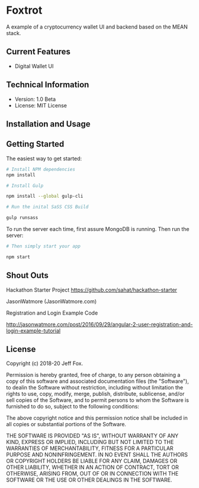 # Foxtrot
A example of a cryptocurrency wallet UI and backend based on the MEAN stack.

## Current Features

- Digital Wallet UI 

## Technical Information

- Version: 1.0 Beta
- License: MIT License

## Installation and Usage

Getting Started
---------------

The easiest way to get started:

```bash
# Install NPM dependencies
npm install

# Install Gulp

npm install --global gulp-cli

# Run the inital SaSS CSS Build

gulp runsass

```

To run the server each time, first assure MongoDB is running. Then run the server:

```bash
# Then simply start your app

npm start

```

## Shout Outs

Hackathon Starter Project 
https://github.com/sahat/hackathon-starter

JasonWatmore (JasonWatmore.com)

Registration and Login Example Code

http://jasonwatmore.com/post/2016/09/29/angular-2-user-registration-and-login-example-tutorial

## License

Copyright (c) 2018-20 Jeff Fox.

Permission is hereby granted, free of charge, to any person obtaining a copy of this software and associated documentation files (the "Software"), to dealin the Software without restriction, including without limitation the rights to use, copy, modify, merge, publish, distribute, sublicense, and/or sell copies of the Software, and to permit persons to whom the Software is furnished to do so, subject to the following conditions:

The above copyright notice and this permission notice shall be included in all copies or substantial portions of the Software.

THE SOFTWARE IS PROVIDED "AS IS", WITHOUT WARRANTY OF ANY KIND, EXPRESS OR IMPLIED, INCLUDING BUT NOT LIMITED TO THE WARRANTIES OF MERCHANTABILITY, FITNESS FOR A PARTICULAR PURPOSE AND NONINFRINGEMENT. IN NO EVENT SHALL THE AUTHORS OR COPYRIGHT HOLDERS BE LIABLE FOR ANY CLAIM, DAMAGES OR OTHER LIABILITY, WHETHER IN AN ACTION OF CONTRACT, TORT OR OTHERWISE, ARISING FROM, OUT OF OR IN CONNECTION WITH THE SOFTWARE OR THE USE OR OTHER DEALINGS IN THE SOFTWARE.